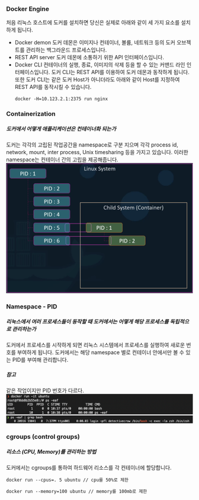 ### Docker Engine

처음 리눅스 호스트에 도커를 설치하면 당신은 실제로 아래와 같이 세 가지 요소를 설치하게 됩니다.

- Docker demon
  도커 데몬은 이미지나 컨테이너, 볼륨, 네트워크 등의 도커 오브젝트를 관리하는 백그라운드 프로세스입니다.
- REST API server
  도커 데몬에 소통하기 위한 API 인터페이스입니다.
- Docker CLI
  컨테이너의 실행, 종료, 이미지의 삭제 등을 할 수 있는 커맨드 라인 인터페이스입니다.
  도커 CLI는 REST API를 이용하여 도커 데몬과 동작하게 됩니다.
  또한 도커 CLI는 같은 도커 Host가 아니더라도 아래와 같이 Host를 지정하여 REST API를 동작시킬 수 있습니다.
  ```
  docker -H=10.123.2.1:2375 run nginx
  ```

### Containerization

##### 도커에서 어떻게 애플리케이션은 컨테이너화 되는가

도커는 각각의 고립된 작업공간을 namespace로 구분 지으며 각각 process id, network, mount, inter process, Unix timesharing 등을 가지고 있습니다.
이러한 namespace는 컨테이너 간의 고립을 제공해줍니다.
![namespace](./namespace-pid.png)

### Namespace - PID

##### 리눅스에서 여러 프로세스들이 동작할 때 도커에서는 어떻게 해당 프로세스를 독립적으로 관리하는가

도커에서 프로세스를 시작하게 되면 리눅스 시스템에서 프로세스를 실행하여 새로운 번호를 부여하게 됩니다.
도커에서는 해당 namespace 별로 컨테이너 안에서만 볼 수 있는 PID를 부여해 관리합니다.

##### 참고

같은 작업이지만 PID 번호가 다르다.
![container](./container-ps.png)
![host](./host-ps.png)

### cgroups (control groups)

##### 리소스 (CPU, Memory)를 관리하는 방법

도커에서는 cgroups를 통하여 하드웨어 리소스를 각 컨테이너에 할당합니다.

```
docker run --cpus=. 5 ubuntu // cpu를 50%로 제한
```

```
docker run --memory=100 ubuntu // memory를 100mb로 제한
```
